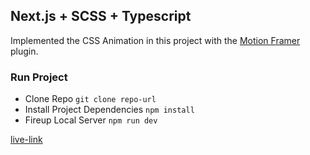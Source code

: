 ## Next.js + SCSS + Typescript
Implemented the CSS Animation in this project with the [Motion Framer](https://www.framer.com/docs/animation/) plugin.

### Run Project
* Clone Repo `git clone repo-url`
* Install Project Dependencies `npm install`
* Fireup Local Server `npm run dev`

 [live-link](https://cautious-doodle.vercel.app/)
